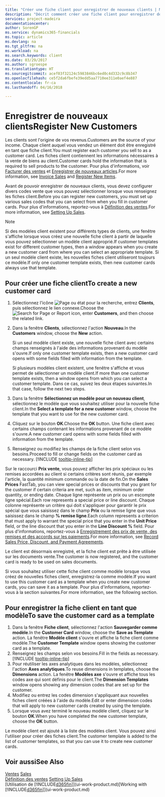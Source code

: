 ```yaml
---
title: "Créer une fiche client pour enregistrer de nouveaux clients | Microsoft Docs"
description: "Décrit comment créer une fiche client pour enregistrer des informations sur chaque nouveau client ou client auquel vous vendez."
services: project-madeira
documentationcenter: 
author: SorenGP
ms.service: dynamics365-financials
ms.topic: article
ms.devlang: na
ms.tgt_pltfrm: na
ms.workload: na
ms.search.keywords: client
ms.date: 03/29/2017
ms.author: sgroespe
ms.translationtype: HT
ms.sourcegitcommit: acef03f32124c5983846bc6ed0c4d332c9c8b347
ms.openlocfilehash: ce5f2da6fbefe39edd5aa7710ee311e0aef4e887
ms.contentlocale: fr-ca
ms.lasthandoff: 04/16/2018

---
```

# <a name="register-new-customers"></a><span data-ttu-id="b14a6-103">Enregistrer de nouveaux clients</span><span class="sxs-lookup"><span data-stu-id="b14a6-103">Register New Customers</span></span>
<span data-ttu-id="b14a6-104">Les clients sont l'origine de vos revenus.</span><span class="sxs-lookup"><span data-stu-id="b14a6-104">Customers are the source of your income.</span></span> <span data-ttu-id="b14a6-105">Chaque client auquel vous vendez un élément doit être enregistré en tant que fiche client.</span><span class="sxs-lookup"><span data-stu-id="b14a6-105">You must register each customer you sell to as a customer card.</span></span> <span data-ttu-id="b14a6-106">Les fiches client contiennent les informations nécessaires à la vente de biens au client.</span><span class="sxs-lookup"><span data-stu-id="b14a6-106">Customer cards hold the information that is required to sell products to the customer.</span></span> <span data-ttu-id="b14a6-107">Pour plus d'informations, voir [Facturer des ventes](sales-how-invoice-sales.md) et [Enregistrer de nouveaux articles](inventory-how-register-new-items.md).</span><span class="sxs-lookup"><span data-stu-id="b14a6-107">For more information, see [Invoice Sales](sales-how-invoice-sales.md) and [Register New Items](inventory-how-register-new-items.md).</span></span>  

<span data-ttu-id="b14a6-108">Avant de pouvoir enregistrer de nouveaux clients, vous devez configurer divers codes vente que vous pouvez sélectionner lorsque vous renseignez les fiches client.</span><span class="sxs-lookup"><span data-stu-id="b14a6-108">Before you can register new customers, you must set up various sales codes that you can select from when you fill in customer cards.</span></span> <span data-ttu-id="b14a6-109">Pour plus d'informations, reportez-vous à [Définition des ventes](sales-setup-sales.md).</span><span class="sxs-lookup"><span data-stu-id="b14a6-109">For more information, see [Setting Up Sales](sales-setup-sales.md).</span></span>

> [!NOTE]  
>   <span data-ttu-id="b14a6-110">Si des modèles client existent pour différents types de clients, une fenêtre s'affiche lorsque vous créez une nouvelle fiche client à partir de laquelle vous pouvez sélectionner un modèle client approprié.</span><span class="sxs-lookup"><span data-stu-id="b14a6-110">If customer templates exist for different customer types, then a window appears when you create a new customer card from where you can select an appropriate template.</span></span> <span data-ttu-id="b14a6-111">Si un seul modèle client existe, les nouvelles fiches client utiliseront toujours ce modèle.</span><span class="sxs-lookup"><span data-stu-id="b14a6-111">If only one customer template exists, then new customer cards always use that template.</span></span>

## <a name="to-create-a-new-customer-card"></a><span data-ttu-id="b14a6-112">Pour créer une fiche client</span><span class="sxs-lookup"><span data-stu-id="b14a6-112">To create a new customer card</span></span>
1. <span data-ttu-id="b14a6-113">Sélectionnez l'icône ![Page ou état pour la recherche](media/ui-search/search_small.png "Page ou état pour la recherche"), entrez **Clients**, puis sélectionnez le lien connexe.</span><span class="sxs-lookup"><span data-stu-id="b14a6-113">Choose the ![Search for Page or Report](media/ui-search/search_small.png "Search for Page or Report icon") icon, enter **Customers**, and then choose the related link.</span></span>  
2. <span data-ttu-id="b14a6-114">Dans la fenêtre **Clients**, sélectionnez l'action **Nouveau**.</span><span class="sxs-lookup"><span data-stu-id="b14a6-114">In the **Customers** window, choose the **New** action.</span></span>

    <span data-ttu-id="b14a6-115">Si un seul modèle client existe, une nouvelle fiche client avec certains champs renseignés à l'aide des informations provenant du modèle s'ouvre.</span><span class="sxs-lookup"><span data-stu-id="b14a6-115">If only one customer template exists, then a new customer card opens with some fields filled with information from the template.</span></span>

    <span data-ttu-id="b14a6-116">Si plusieurs modèles client existent, une fenêtre s'affiche et vous permet de sélectionner un modèle client.</span><span class="sxs-lookup"><span data-stu-id="b14a6-116">If more than one customer template exists, then a window opens from which you can select a customer template.</span></span> <span data-ttu-id="b14a6-117">Dans ce cas, suivez les deux étapes suivantes.</span><span class="sxs-lookup"><span data-stu-id="b14a6-117">In that case, follow the next two steps.</span></span>
3. <span data-ttu-id="b14a6-118">Dans la fenêtre **Sélectionnez un modèle pour un nouveau client**, sélectionnez le modèle que vous souhaitez utiliser pour la nouvelle fiche client.</span><span class="sxs-lookup"><span data-stu-id="b14a6-118">In the **Select a template for a new customer** window, choose the template that you want to use for the new customer card.</span></span>
4. <span data-ttu-id="b14a6-119">Cliquez sur le bouton **OK**.</span><span class="sxs-lookup"><span data-stu-id="b14a6-119">Choose the **OK** button.</span></span> <span data-ttu-id="b14a6-120">Une fiche client avec certains champs contenant les informations provenant de ce modèle s'ouvre.</span><span class="sxs-lookup"><span data-stu-id="b14a6-120">A new customer card opens with some fields filled with information from the template.</span></span>  
5. <span data-ttu-id="b14a6-121">Renseignez ou modifiez les champs de la fiche client selon vos besoins.</span><span class="sxs-lookup"><span data-stu-id="b14a6-121">Proceed to fill or change fields on the customer card as necessary.</span></span> [!INCLUDE [tooltip-inline-tip](includes/tooltip-inline-tip_md.md)]

<span data-ttu-id="b14a6-122">Sur le raccourci **Prix vente**, vous pouvez afficher les prix spéciaux ou les remises accordées au client si certains critères sont réunis, par exemple l'article, la quantité minimum commande ou la date de fin.</span><span class="sxs-lookup"><span data-stu-id="b14a6-122">On the **Sales Prices** FastTab, you can view special prices or discounts that you grant for the customer if certain criteria are met, such as item, minimum order quantity, or ending date.</span></span> <span data-ttu-id="b14a6-123">Chaque ligne représente un prix ou un escompte ligne spécial.</span><span class="sxs-lookup"><span data-stu-id="b14a6-123">Each row represents a special price or line discount.</span></span> <span data-ttu-id="b14a6-124">Chaque colonne représente un critère qui doit s'appliquer pour garantir le prix spécial que vous saisissez dans le champ **Prix** ou la remise ligne que vous saisissez dans le champ **% remise ligne**.</span><span class="sxs-lookup"><span data-stu-id="b14a6-124">Each column represents a criterion that must apply to warrant the special price that you enter in the **Unit Price** field, or the line discount that you enter in the **Line Discount %** field.</span></span> <span data-ttu-id="b14a6-125">Pour plus d'informations, reportez-vous à [Enregistrement des prix de vente, des remises et des accords sur les paiements](sales-how-record-sales-price-discount-payment-agreements.md).</span><span class="sxs-lookup"><span data-stu-id="b14a6-125">For more information, see [Record Sales Price, Discount, and Payment Agreements](sales-how-record-sales-price-discount-payment-agreements.md).</span></span>

<span data-ttu-id="b14a6-126">Le client est désormais enregistré, et la fiche client est prête à être utilisée sur les documents vente.</span><span class="sxs-lookup"><span data-stu-id="b14a6-126">The customer is now registered, and the customer card is ready to be used on sales documents.</span></span>

<span data-ttu-id="b14a6-127">Si vous souhaitez utiliser cette fiche client comme modèle lorsque vous créez de nouvelles fiches client, enregistrez-la comme modèle.</span><span class="sxs-lookup"><span data-stu-id="b14a6-127">If you want to use this customer card as a template when you create new customer cards, you can save it as a template.</span></span> <span data-ttu-id="b14a6-128">Pour plus d'informations, reportez-vous à la section suivantes.</span><span class="sxs-lookup"><span data-stu-id="b14a6-128">For more information, see the following section.</span></span>

## <a name="to-save-the-customer-card-as-a-template"></a><span data-ttu-id="b14a6-129">Pour enregistrer la fiche client en tant que modèle</span><span class="sxs-lookup"><span data-stu-id="b14a6-129">To save the customer card as a template</span></span>
1. <span data-ttu-id="b14a6-130">Dans la fenêtre **Fiche client**, sélectionnez l'action **Sauvegarder comme modèle**.</span><span class="sxs-lookup"><span data-stu-id="b14a6-130">In the **Customer Card** window, choose the **Save as Template** action.</span></span> <span data-ttu-id="b14a6-131">La fenêtre **Modèle client** s'ouvre et affiche la fiche client comme modèle.</span><span class="sxs-lookup"><span data-stu-id="b14a6-131">The **Customer Template** window opens showing the customer card as a template.</span></span>
2. <span data-ttu-id="b14a6-132">Renseignez les champs selon vos besoins.</span><span class="sxs-lookup"><span data-stu-id="b14a6-132">Fill in the fields as necessary.</span></span> [!INCLUDE [tooltip-inline-tip](includes/tooltip-inline-tip_md.md)]
3. <span data-ttu-id="b14a6-133">Pour réutiliser les axes analytiques dans les modèles, sélectionnez l'action **Axes analytiques**.</span><span class="sxs-lookup"><span data-stu-id="b14a6-133">To reuse dimensions in templates, choose the **Dimensions** action.</span></span> <span data-ttu-id="b14a6-134">La fenêtre **Modèles axe** s'ouvre et affiche tous les codes axe qui sont définis pour le client.</span><span class="sxs-lookup"><span data-stu-id="b14a6-134">The **Dimension Templates** window opens showing any dimension codes that are set up for the customer.</span></span>
4. <span data-ttu-id="b14a6-135">Modifiez ou entrez les codes dimension s'appliquant aux nouvelles fiches client créées à l'aide du modèle.</span><span class="sxs-lookup"><span data-stu-id="b14a6-135">Edit or enter dimension codes that will apply to new customer cards created by using the template.</span></span>  
5. <span data-ttu-id="b14a6-136">Lorsque vous avez terminé le nouveau modèle client, cliquez sur le bouton **OK**.</span><span class="sxs-lookup"><span data-stu-id="b14a6-136">When you have completed the new customer template, choose the **OK** button.</span></span>

<span data-ttu-id="b14a6-137">Le modèle client est ajouté à la liste des modèles client. Vous pouvez ainsi l'utiliser pour créer des fiches client.</span><span class="sxs-lookup"><span data-stu-id="b14a6-137">The customer template is added to the list of customer templates, so that you can use it to create new customer cards.</span></span>

## <a name="see-also"></a><span data-ttu-id="b14a6-138">Voir aussi</span><span class="sxs-lookup"><span data-stu-id="b14a6-138">See Also</span></span>
<span data-ttu-id="b14a6-139">[Ventes](sales-manage-sales.md)  </span><span class="sxs-lookup"><span data-stu-id="b14a6-139">[Sales](sales-manage-sales.md)  </span></span>  
<span data-ttu-id="b14a6-140">[Définition des ventes](sales-setup-sales.md)  </span><span class="sxs-lookup"><span data-stu-id="b14a6-140">[Setting Up Sales](sales-setup-sales.md)  </span></span>  
<span data-ttu-id="b14a6-141">[Utilisation de [!INCLUDE[d365fin](includes/d365fin_md.md)]](ui-work-product.md)</span><span class="sxs-lookup"><span data-stu-id="b14a6-141">[Working with [!INCLUDE[d365fin](includes/d365fin_md.md)]](ui-work-product.md)</span></span>

